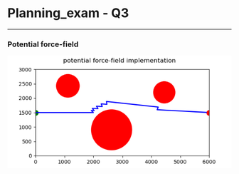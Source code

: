 # Planning_exam - Q3

---
### Potential force-field
![Potential force-field](potential_force_field.png)
